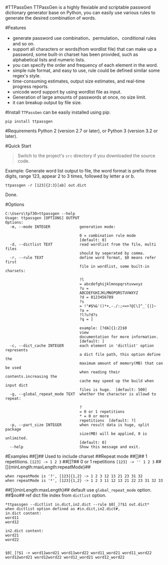 #TTPassGen
TTPassGen is a highly flexiable and scriptable password dictionary generator base on Python, you can easily use various rules to generate the desired combination of words.

#Features
- generate password use combination、permulation、conditional rules and so on.
- support all characters or words(from wordlist file) that can make up a password, some built-in charset has been provided, such as alphabetical lists and numeric lists.
- you can specify the order and frequency of each element in the word.
- simple rule format, and easy to use, rule could be defined similar some regex's style.
- time-consuming estimates, output size estimates, and real-time progress reports.
- unicode word support by using wordlist file as input.
- Generation of large amounts of passwords at once, no size limit.
- it can breakup output by file size.

#Install
`TTPassGen` can be easily installed using pip:
```
pip install ttpassgen
```

#Requirements
Python 2 (version 2.7 or later), or Python 3 (version 3.2 or later).

#Quick Start
> Switch to the project's `src` directory if you downloaded the source code.

Example: Generate word list output to file, the word format is prefix three digits, range 123, appear 2 to 3 times, followed by letter a or b.
```
ttpassgen -r [123]{2:3}[ab] out.dict
```
Done.

#Options
```
C:\Users\tp730>ttpassgen --help
Usage: ttpassgen [OPTIONS] OUTPUT
Options:
  -m, --mode INTEGER             generation mode:

                                 0 = combination rule mode
                                 [default: 0]
  -d, --dictlist TEXT            read wordlist from the file, multi files
                                 should by seperated by comma.
  -r, --rule TEXT                define word format, $0 means refer first
                                 file in wordlist, some built-in charsets:

                                 ?l
                                 = abcdefghijklmnopqrstuvwxyz
                                 ?u =
                                 ABCDEFGHIJKLMNOPQRSTUVWXYZ
                                 ?d = 0123456789
                                 ?s
                                 = !"#$%&'()*+,-./:;<=>?@[\]^_`{|}~
                                 ?a =
                                 ?l?u?d?s
                                 ?q = ]

                                 example: [?dA]{1:2}$0
                                 view
                                 documentation for more information.
                                 [default: ]
  -c, --dict_cache INTEGER       each element in 'dictlist' option represents
                                 a dict file path, this option define the
                                 maximum amount of memory(MB) that can be used
                                 when reading their contents.increasing the
                                 cache may speed up the build when input dict
                                 files is huge.  [default: 500]
  -g, --global_repeat_mode TEXT  whether the character is allowd to repeat:

                                 ?
                                 = 0 or 1 repetitions
                                 * = 0 or more
                                 repetitions  [default: ?]
  -p, --part_size INTEGER        when result data is huge, split package
                                 size(MB) will be applied, 0 is unlimited.
                                 [default: 0]
  --help                         Show this message and exit.
```

#Examples
##[]## Used to include charset
##Repeat mode
##[]## 1 repetitions.
`[123] -> 1 2 3`
##[]?## 0 or 1 repetitions
`[123] -> '' 1 2 3`
##[]{minLength:maxLength:repeatMode}##
```
when repeatMode is '?', [123]{1,2} -> 1 2 3 12 13 21 23 31 32
when repeatMode is '*', [123]{1,2} -> 1 2 3 11 12 13 21 22 23 31 32 33
```
##[]{minLength:maxLength}##
default use `global_repeat_mode` option.
##$no## ref dict file index from `dictlist` option.
```
*ttpassgen --dictlist in.dict,in2.dict --rule $0[_]?$1 out.dict*
when dictlist option defined as #in.dict,in2.dict#,
in.dict content:
word11
word12

in2.dict content:
word21
word22


$0[_]?$1 -> word11word21 word11word22 word11_word21 word11_word22 word12word21 word12word22 word12_word21 word12_word22
```

